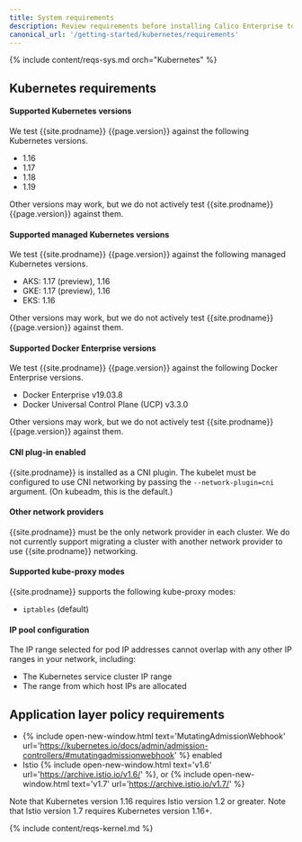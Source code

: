 ```yaml
---
title: System requirements
description: Review requirements before installing Calico Enterprise to ensure success.
canonical_url: '/getting-started/kubernetes/requirements'
---
```


{% include content/reqs-sys.md orch="Kubernetes" %}

## Kubernetes requirements

#### Supported Kubernetes versions

We test {{site.prodname}} {{page.version}} against the following Kubernetes versions.

- 1.16
- 1.17
- 1.18
- 1.19

Other versions may work, but we do not actively test {{site.prodname}}
{{page.version}} against them.

#### Supported managed Kubernetes versions

We test {{site.prodname}} {{page.version}} against the following managed Kubernetes versions.

- AKS: 1.17 (preview), 1.16
- GKE: 1.17 (preview), 1.16
- EKS: 1.16

Other versions may work, but we do not actively test {{site.prodname}}
{{page.version}} against them.

#### Supported Docker Enterprise versions

We test {{site.prodname}} {{page.version}} against the following Docker Enterprise versions.

- Docker Enterprise v19.03.8
- Docker Universal Control Plane (UCP) v3.3.0

Other versions may work, but we do not actively test {{site.prodname}}
{{page.version}} against them.

#### CNI plug-in enabled

{{site.prodname}} is installed as a CNI plugin. The kubelet must be configured
to use CNI networking by passing the `--network-plugin=cni` argument. (On
kubeadm, this is the default.)

#### Other network providers

{{site.prodname}} must be the only network provider in each cluster. We do
not currently support migrating a cluster with another network provider to
use {{site.prodname}} networking.

#### Supported kube-proxy modes

{{site.prodname}} supports the following kube-proxy modes:
- `iptables` (default)

#### IP pool configuration

The IP range selected for pod IP addresses cannot overlap with any other
IP ranges in your network, including:

- The Kubernetes service cluster IP range
- The range from which host IPs are allocated

## Application layer policy requirements

- {% include open-new-window.html text='MutatingAdmissionWebhook' url='https://kubernetes.io/docs/admin/admission-controllers/#mutatingadmissionwebhook' %} enabled
- Istio {% include open-new-window.html text='v1.6' url='https://archive.istio.io/v1.6/' %}, or {% include open-new-window.html text='v1.7' url='https://archive.istio.io/v1.7/' %}

Note that Kubernetes version 1.16 requires Istio version 1.2 or greater.
Note that Istio version 1.7 requires Kubernetes version 1.16+.

{% include content/reqs-kernel.md %}
